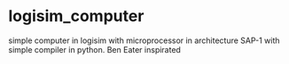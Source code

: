 # logisim_computer
simple computer in logisim with microprocessor in architecture SAP-1 with simple compiler in python. Ben Eater inspirated
